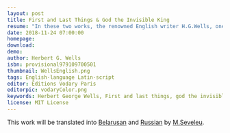 ```yaml
---
layout: post
title: First and Last Things & God the Invisible King
resume: "In these two works, the renowned English writer H.G.Wells, one of the “fathers of science fiction”, covers philosohical questions. In the first one, “First and Last Things”, the author analyzes the reliability of the senses and the mind in the business of perception. This analysis leads him to the assertion of his most comprehensive beliefs. Those conciliate so fiercely incommensurable views as the practical solipsism of Max Stirner and the kenosis asceticism of the Slavophiles (a.k.a. “sobornost”). He transfigures basic biological and Christian motivations to produce extensive guidelines on warfare, sex and marriage relations, life, death and God. The relation between the society and the Latter is the subject of the second book, “God the Invisible King”. The labours of H.G.Wells foreran many intellectual developments of the XX century, e.g. the Mamleyev's Metaphysical Circle (Mamleyev, Sapgir, Yerofeyev, <a href='https://vodary.fias.fr/book/jamal/'>Jamal</a>)."
date: 2018-11-24 07:00:00
homepage: 
download: 
demo: 
author: Herbert G. Wells
isbn: provisional979109700501
thumbnail: WellsEnglish.png
tags: English·language Latin·script
editor: Éditions Vodary Paris
editorpic: vodaryColor.png
keywords: Herbert George Wells, First and last things, god the invisible king, confessions, intellectual history, max stirner
license: MIT License
---
```

This work will be translated into <a href="https://vodary.fias.fr/tag/belarusan%C2%B7language/">Belarusan</a> and <a href="https://vodary.fias.fr/tag/russian%C2%B7language/">Russian</a> by <a href="https://vodary.fias.fr/tag/belarusan%C2%B7language/">M.Seveleu</a>.
